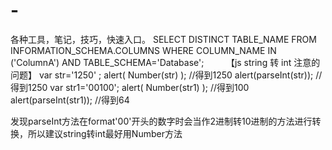 # -
各种工具，笔记，技巧，快速入口。
SELECT DISTINCT TABLE_NAME 
    FROM INFORMATION_SCHEMA.COLUMNS
    WHERE COLUMN_NAME IN ('ColumnA')
        AND TABLE_SCHEMA='Database';
        
【js string 转 int 注意的问题】
var str='1250' ; 
alert( Number(str) ); //得到1250 
alert(parseInt(str)); //得到1250 
var str1='00100'; 
alert( Number(str1) ); //得到100 
alert(parseInt(str1)); //得到64 

发现parseInt方法在format'00'开头的数字时会当作2进制转10进制的方法进行转换，所以建议string转int最好用Number方法

